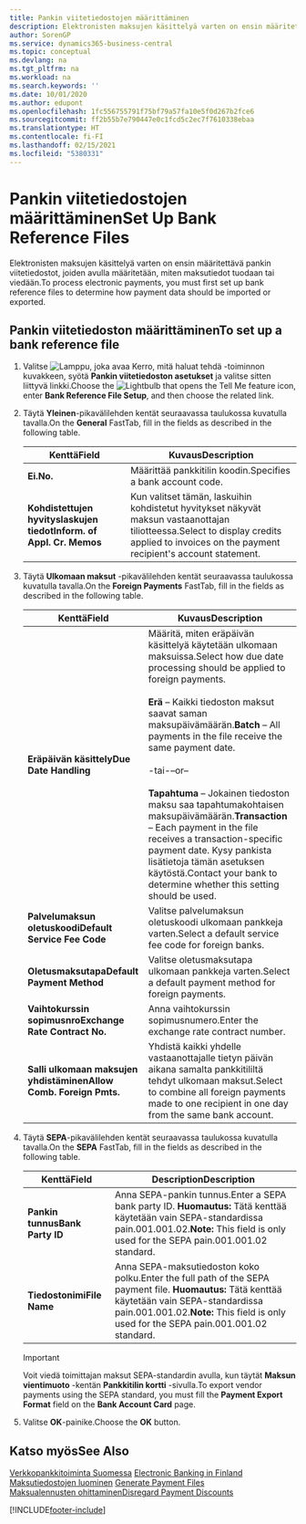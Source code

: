 ```yaml
---
title: Pankin viitetiedostojen määrittäminen
description: Elektronisten maksujen käsittelyä varten on ensin määritettävä pankin viitetiedostot, joiden avulla määritetään, miten maksutiedot tuodaan tai viedään.
author: SorenGP
ms.service: dynamics365-business-central
ms.topic: conceptual
ms.devlang: na
ms.tgt_pltfrm: na
ms.workload: na
ms.search.keywords: ''
ms.date: 10/01/2020
ms.author: edupont
ms.openlocfilehash: 1fc556755791f75bf79a57fa10e5f0d267b2fce6
ms.sourcegitcommit: ff2b55b7e790447e0c1fcd5c2ec7f7610338ebaa
ms.translationtype: HT
ms.contentlocale: fi-FI
ms.lasthandoff: 02/15/2021
ms.locfileid: "5380331"
---
```

# <a name="set-up-bank-reference-files"></a><span data-ttu-id="64792-103">Pankin viitetiedostojen määrittäminen</span><span class="sxs-lookup"><span data-stu-id="64792-103">Set Up Bank Reference Files</span></span>
<span data-ttu-id="64792-104">Elektronisten maksujen käsittelyä varten on ensin määritettävä pankin viitetiedostot, joiden avulla määritetään, miten maksutiedot tuodaan tai viedään.</span><span class="sxs-lookup"><span data-stu-id="64792-104">To process electronic payments, you must first set up bank reference files to determine how payment data should be imported or exported.</span></span>  

## <a name="to-set-up-a-bank-reference-file"></a><span data-ttu-id="64792-105">Pankin viitetiedoston määrittäminen</span><span class="sxs-lookup"><span data-stu-id="64792-105">To set up a bank reference file</span></span>  

1.  <span data-ttu-id="64792-106">Valitse ![Lamppu, joka avaa Kerro, mitä haluat tehdä -toiminnon](../../media/ui-search/search_small.png "Kerro, mitä haluat tehdä") kuvakkeen, syötä **Pankin viitetiedoston asetukset** ja valitse sitten liittyvä linkki.</span><span class="sxs-lookup"><span data-stu-id="64792-106">Choose the ![Lightbulb that opens the Tell Me feature](../../media/ui-search/search_small.png "Tell me what you want to do") icon, enter **Bank Reference File Setup**, and then choose the related link.</span></span>  
2.  <span data-ttu-id="64792-107">Täytä **Yleinen**-pikavälilehden kentät seuraavassa taulukossa kuvatulla tavalla.</span><span class="sxs-lookup"><span data-stu-id="64792-107">On the **General** FastTab, fill in the fields as described in the following table.</span></span>  

    |<span data-ttu-id="64792-108">Kenttä</span><span class="sxs-lookup"><span data-stu-id="64792-108">Field</span></span>|<span data-ttu-id="64792-109">Kuvaus</span><span class="sxs-lookup"><span data-stu-id="64792-109">Description</span></span>|  
    |---------------------------------|---------------------------------------|  
    |<span data-ttu-id="64792-110">**Ei.**</span><span class="sxs-lookup"><span data-stu-id="64792-110">**No.**</span></span>|<span data-ttu-id="64792-111">Määrittää pankkitilin koodin.</span><span class="sxs-lookup"><span data-stu-id="64792-111">Specifies a bank account code.</span></span>|  
    |<span data-ttu-id="64792-112">**Kohdistettujen hyvityslaskujen tiedot**</span><span class="sxs-lookup"><span data-stu-id="64792-112">**Inform. of Appl. Cr. Memos**</span></span>|<span data-ttu-id="64792-113">Kun valitset tämän, laskuihin kohdistetut hyvitykset näkyvät maksun vastaanottajan tiliotteessa.</span><span class="sxs-lookup"><span data-stu-id="64792-113">Select to display credits applied to invoices on the payment recipient's account statement.</span></span>|  

3.  <span data-ttu-id="64792-114">Täytä **Ulkomaan maksut** -pikavälilehden kentät seuraavassa taulukossa kuvatulla tavalla.</span><span class="sxs-lookup"><span data-stu-id="64792-114">On the **Foreign Payments** FastTab, fill in the fields as described in the following table.</span></span>  

    |<span data-ttu-id="64792-115">Kenttä</span><span class="sxs-lookup"><span data-stu-id="64792-115">Field</span></span>|<span data-ttu-id="64792-116">Kuvaus</span><span class="sxs-lookup"><span data-stu-id="64792-116">Description</span></span>|  
    |---------------------------------|---------------------------------------|  
    |<span data-ttu-id="64792-117">**Eräpäivän käsittely**</span><span class="sxs-lookup"><span data-stu-id="64792-117">**Due Date Handling**</span></span>|<span data-ttu-id="64792-118">Määritä, miten eräpäivän käsittelyä käytetään ulkomaan maksuissa.</span><span class="sxs-lookup"><span data-stu-id="64792-118">Select how due date processing should be applied to foreign payments.</span></span><br /><br /> <span data-ttu-id="64792-119">**Erä** – Kaikki tiedoston maksut saavat saman maksupäivämäärän.</span><span class="sxs-lookup"><span data-stu-id="64792-119">**Batch** – All payments in the file receive the same payment date.</span></span><br /><br /> <span data-ttu-id="64792-120">-tai-</span><span class="sxs-lookup"><span data-stu-id="64792-120">–or–</span></span><br /><br /> <span data-ttu-id="64792-121">**Tapahtuma** – Jokainen tiedoston maksu saa tapahtumakohtaisen maksupäivämäärän.</span><span class="sxs-lookup"><span data-stu-id="64792-121">**Transaction** – Each payment in the file receives a transaction-specific payment date.</span></span> <span data-ttu-id="64792-122">Kysy pankista lisätietoja tämän asetuksen käytöstä.</span><span class="sxs-lookup"><span data-stu-id="64792-122">Contact your bank to determine whether this setting should be used.</span></span>|  
    |<span data-ttu-id="64792-123">**Palvelumaksun oletuskoodi**</span><span class="sxs-lookup"><span data-stu-id="64792-123">**Default Service Fee Code**</span></span>|<span data-ttu-id="64792-124">Valitse palvelumaksun oletuskoodi ulkomaan pankkeja varten.</span><span class="sxs-lookup"><span data-stu-id="64792-124">Select a default service fee code for foreign banks.</span></span>|  
    |<span data-ttu-id="64792-125">**Oletusmaksutapa**</span><span class="sxs-lookup"><span data-stu-id="64792-125">**Default Payment Method**</span></span>|<span data-ttu-id="64792-126">Valitse oletusmaksutapa ulkomaan pankkeja varten.</span><span class="sxs-lookup"><span data-stu-id="64792-126">Select a default payment method for foreign payments.</span></span>|  
    |<span data-ttu-id="64792-127">**Vaihtokurssin sopimusnro**</span><span class="sxs-lookup"><span data-stu-id="64792-127">**Exchange Rate Contract No.**</span></span>|<span data-ttu-id="64792-128">Anna vaihtokurssin sopimusnumero.</span><span class="sxs-lookup"><span data-stu-id="64792-128">Enter the exchange rate contract number.</span></span>|  
    |<span data-ttu-id="64792-129">**Salli ulkomaan maksujen yhdistäminen**</span><span class="sxs-lookup"><span data-stu-id="64792-129">**Allow Comb. Foreign Pmts.**</span></span>|<span data-ttu-id="64792-130">Yhdistä kaikki yhdelle vastaanottajalle tietyn päivän aikana samalta pankkitililtä tehdyt ulkomaan maksut.</span><span class="sxs-lookup"><span data-stu-id="64792-130">Select to combine all foreign payments made to one recipient in one day from the same bank account.</span></span>|  

4.  <span data-ttu-id="64792-131">Täytä **SEPA**-pikavälilehden kentät seuraavassa taulukossa kuvatulla tavalla.</span><span class="sxs-lookup"><span data-stu-id="64792-131">On the **SEPA** FastTab, fill in the fields as described in the following table.</span></span>  

    |<span data-ttu-id="64792-132">Kenttä</span><span class="sxs-lookup"><span data-stu-id="64792-132">Field</span></span>|<span data-ttu-id="64792-133">Description</span><span class="sxs-lookup"><span data-stu-id="64792-133">Description</span></span>|  
    |---------------------------------|---------------------------------------|  
    |<span data-ttu-id="64792-134">**Pankin tunnus**</span><span class="sxs-lookup"><span data-stu-id="64792-134">**Bank Party ID**</span></span>|<span data-ttu-id="64792-135">Anna SEPA-pankin tunnus.</span><span class="sxs-lookup"><span data-stu-id="64792-135">Enter a SEPA bank party ID.</span></span> <span data-ttu-id="64792-136">**Huomautus:** Tätä kenttää käytetään vain SEPA-standardissa pain.001.001.02.</span><span class="sxs-lookup"><span data-stu-id="64792-136">**Note:**  This field is only used for the SEPA pain.001.001.02 standard.</span></span>|  
    |<span data-ttu-id="64792-137">**Tiedostonimi**</span><span class="sxs-lookup"><span data-stu-id="64792-137">**File Name**</span></span>|<span data-ttu-id="64792-138">Anna SEPA-maksutiedoston koko polku.</span><span class="sxs-lookup"><span data-stu-id="64792-138">Enter the full path of the SEPA payment file.</span></span> <span data-ttu-id="64792-139">**Huomautus:** Tätä kenttää käytetään vain SEPA-standardissa pain.001.001.02.</span><span class="sxs-lookup"><span data-stu-id="64792-139">**Note:**  This field is only used for the SEPA pain.001.001.02 standard.</span></span>|  

    > [!IMPORTANT]  
    >  <span data-ttu-id="64792-140">Voit viedä toimittajan maksut SEPA-standardin avulla, kun täytät **Maksun vientimuoto** -kentän **Pankkitilin kortti** -sivulla.</span><span class="sxs-lookup"><span data-stu-id="64792-140">To export vendor payments using the SEPA standard, you must fill the **Payment Export Format** field on the **Bank Account Card** page.</span></span>  

5.  <span data-ttu-id="64792-141">Valitse **OK**-painike.</span><span class="sxs-lookup"><span data-stu-id="64792-141">Choose the **OK** button.</span></span>  

## <a name="see-also"></a><span data-ttu-id="64792-142">Katso myös</span><span class="sxs-lookup"><span data-stu-id="64792-142">See Also</span></span>  
 <span data-ttu-id="64792-143">[Verkkopankkitoiminta Suomessa](electronic-banking-in-finland.md) </span><span class="sxs-lookup"><span data-stu-id="64792-143">[Electronic Banking in Finland](electronic-banking-in-finland.md) </span></span>  
 <span data-ttu-id="64792-144">[Maksutiedostojen luominen](how-to-generate-payment-files.md) </span><span class="sxs-lookup"><span data-stu-id="64792-144">[Generate Payment Files](how-to-generate-payment-files.md) </span></span>  
 [<span data-ttu-id="64792-145">Maksualennusten ohittaminen</span><span class="sxs-lookup"><span data-stu-id="64792-145">Disregard Payment Discounts</span></span>](how-to-disregard-payment-discounts.md)


[!INCLUDE[footer-include](../../includes/footer-banner.md)]